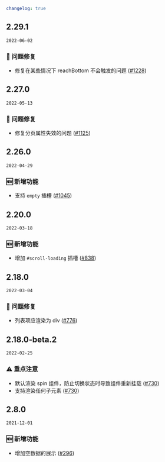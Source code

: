 ```yaml
changelog: true
```

## 2.29.1

`2022-06-02`

### 🐛 问题修复

- 修复在某些情况下 reachBottom 不会触发的问题 ([#1228](https://github.com/mb-design/mb-design-vue/pull/1228))


## 2.27.0

`2022-05-13`

### 🐛 问题修复

- 修复分页属性失效的问题 ([#1125](https://github.com/mb-design/mb-design-vue/pull/1125))


## 2.26.0

`2022-04-29`

### 🆕 新增功能

- 支持 `empty` 插槽 ([#1045](https://github.com/mb-design/mb-design-vue/pull/1045))


## 2.20.0

`2022-03-18`

### 🆕 新增功能

- 增加 `#scroll-loading` 插槽 ([#838](https://github.com/mb-design/mb-design-vue/pull/838))


## 2.18.0

`2022-03-04`

### 🐛 问题修复

- 列表项应渲染为 div ([#776](https://github.com/mb-design/mb-design-vue/pull/776))


## 2.18.0-beta.2

`2022-02-25`

### ⚠️ 重点注意

- 默认渲染 spin 组件，防止切换状态时导致组件重新挂载 ([#730](https://github.com/mb-design/mb-design-vue/pull/730))
- 支持渲染任何子元素 ([#730](https://github.com/mb-design/mb-design-vue/pull/730))


## 2.8.0

`2021-12-01`

### 🆕 新增功能

- 增加空数据的展示 ([#296](https://github.com/mb-design/mb-design-vue/pull/296))

